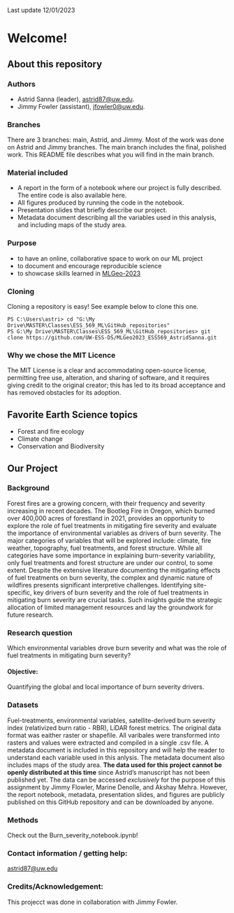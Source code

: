 Last update 12/01/2023
# Welcome!

## About this repository

### Authors
* Astrid Sanna (leader), astrid87@uw.edu.
* Jimmy Fowler (assistant), jfowler0@uw.edu.

### Branches
There are 3 branches: main, Astrid, and Jimmy. Most of the work was done on Astrid and Jimmy branches. 
The main branch includes the final, polished work. This README file describes what you will find in the main branch. 

### Material included 
* A report in the form of a notebook where our project is fully described. The entire code is also available here.
* All figures produced by running the code in the notebook.
* Presentation slides that briefly describe our project.
* Metadata document describing all the variables used in this analysis, and including maps of the study area. 

### Purpose 
* to have an online, collaborative space to work on our ML project
* to document and encourage reproducible science
* to showcase skills learned in [MLGeo-2023](https://github.com/UW-ESS-DS/MLGeo-2023)

### Cloning
Cloning a repository is easy! See example below to clone this one. 
```
PS C:\Users\astri> cd "G:\My Drive\MASTER\Classes\ESS_569_ML\GitHub_repositories"
PS G:\My Drive\MASTER\Classes\ESS_569_ML\GitHub_repositories> git clone https://github.com/UW-ESS-DS/MLGeo2023_ESS569_AstridSanna.git
```
### Why we chose the MIT Licence 
The MIT License is a clear and accommodating open-source license, permitting free use, alteration, and sharing of software, and it 
requires giving credit to the original creator; this has led to its broad acceptance and has removed obstacles for its adoption.

## Favorite Earth Science topics
* Forest and fire ecology
* Climate change
* Conservation and Biodiversity
 
## Our Project 
### Background 
Forest fires are a growing concern, with their frequency and severity increasing in recent decades. 
The Bootleg Fire in Oregon, which burned over 400,000 acres of forestland in 2021, provides an opportunity 
to explore the role of fuel treatments in mitigating fire severity and evaluate the importance of 
environmental variables as drivers of burn severity. The major categories of variables that will be 
explored include: climate, fire weather, topography, fuel treatments, and forest structure. 
While all categories have some importance in explaining burn-severity variability, only fuel treatments 
and forest structure are under our control, to some extent. Despite the extensive literature documenting 
the mitigating effects of fuel treatments on burn severity, the complex and dynamic nature of wildfires 
presents significant interpretive challenges. Identifying site-specific, key drivers of burn severity and 
the role of fuel treatments in mitigating burn severity are crucial tasks. Such insights guide the strategic 
allocation of limited management resources and lay the groundwork for future research. 

### Research question
Which environmental variables drove burn severity and what was the role of fuel treatments in mitigating burn severity?
#### Objective: 
Quantifying the global and local importance of burn severity drivers.

### Datasets 
Fuel-treatments, environmental variables, satellite-derived burn severity index (relativized burn ratio - RBR), LiDAR forest metrics. 
The original data format was eaither raster or shapefile. All varibales were transformed into rasters and values were extracted and compiled in a 
single .csv file. A metadata document is included in this repository and will help the reader to understand each variable used in this anlysis. 
The metadata document also includes maps of the study area. **The data used for this project cannot be openly distributed at this time** since 
Astrid’s manuscript has not been published yet. The data can be accessed *exclusively* for the purpose of this assignment 
by Jimmy Flowler, Marine Denolle, and Akshay Mehra. However, the report notebook, metadata, presentation slides, and figures are publicly 
published on this GitHub repository and can be downloaded by anyone. 

### Methods 
Check out the Burn_severity_notebook.ipynb! 

### Contact information / getting help: 
astrid87@uw.edu

### Credits/Acknowledgement: 
This projecct was done in collaboration with Jimmy Fowler.

